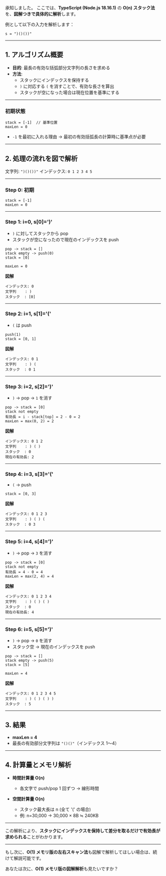 承知しました。
ここでは、**TypeScript (Node.js 18.16.1)** の **O(n) スタック法**を、**図解つきで具体的に解析**します。

例として以下の入力を解析します：

```
s = ")()())"
```

---

## 1. アルゴリズム概要

- **目的**: 最長の有効な括弧部分文字列の長さを求める
- **方法**:
    - スタックにインデックスを保持する
    - `)` に対応する `(` を消すことで、有効な長さを算出
    - スタックが空になった場合は現在位置を基準にする

---

### 初期状態

```
stack = [-1]  // 基準位置
maxLen = 0
```

- `-1` を最初に入れる理由
  → 最初の有効括弧長の計算時に基準点が必要

---

## 2. 処理の流れを図で解析

文字列: `")()())"`
インデックス: `0 1 2 3 4 5`

---

### **Step 0: 初期**

```
stack = [-1]
maxLen = 0
```

---

### **Step 1: i=0, s\[0]=')'**

- `)` に対してスタックから pop
- スタックが空になったので現在のインデックスを push

```
pop -> stack = []
stack empty -> push(0)
stack = [0]

maxLen = 0
```

**図解**

```
インデックス: 0
文字列    : )
スタック  : [0]
```

---

### **Step 2: i=1, s\[1]='('**

- `(` は push

```
push(1)
stack = [0, 1]
```

**図解**

```
インデックス: 0 1
文字列    : ) (
スタック  : 0 1
```

---

### **Step 3: i=2, s\[2]=')'**

- `)` → pop → `1` を消す

```
pop -> stack = [0]
stack not empty
有効長 = i - stack[top] = 2 - 0 = 2
maxLen = max(0, 2) = 2
```

**図解**

```
インデックス: 0 1 2
文字列    : ) ( )
スタック  : 0
現在の有効長: 2
```

---

### **Step 4: i=3, s\[3]='('**

- `(` → push

```
stack = [0, 3]
```

**図解**

```
インデックス: 0 1 2 3
文字列    : ) ( ) (
スタック  : 0 3
```

---

### **Step 5: i=4, s\[4]=')'**

- `)` → pop → `3` を消す

```
pop -> stack = [0]
stack not empty
有効長 = 4 - 0 = 4
maxLen = max(2, 4) = 4
```

**図解**

```
インデックス: 0 1 2 3 4
文字列    : ) ( ) ( )
スタック  : 0
現在の有効長: 4
```

---

### **Step 6: i=5, s\[5]=')'**

- `)` → pop → `0` を消す
- スタック空 → 現在のインデックスを push

```
pop -> stack = []
stack empty -> push(5)
stack = [5]

maxLen = 4
```

**図解**

```
インデックス: 0 1 2 3 4 5
文字列    : ) ( ) ( ) )
スタック  : 5
```

---

## 3. 結果

- **maxLen = 4**
- 最長の有効部分文字列は `"()()"`（インデックス 1〜4）

---

## 4. 計算量とメモリ解析

- **時間計算量 O(n)**
    - 各文字で push/pop 1 回ずつ → 線形時間

- **空間計算量 O(n)**
    - スタック最大長は n (全て '(' の場合)
    - 例: n=30,000 → 30,000 × 8B ≒ 240KB

---

この解析により、**スタックにインデックスを保持して差分を取るだけで有効長が求められる**ことがわかります。

---

もし次に、**O(1) メモリ版の左右スキャン法**も図解で解析してほしい場合は、続けて解説可能です。

あなたは次に、**O(1) メモリ版の図解解析**も見たいですか？
